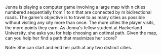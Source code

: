 Jenna is playing a computer game involving a large map with n cities numbered sequentially from 1 to n that are connected by m bidirectional roads. 
The game's objective is to travel to as many cities as possible without visiting any city more than once. The more cities the player visits, the more points they earn. As Jenna's fellow student at Hackerland University, she asks you for help choosing an optimal path. Given the map, can you help her find a path that maximizes her score?

Note: She can start and end her path at any two distinct cities.

